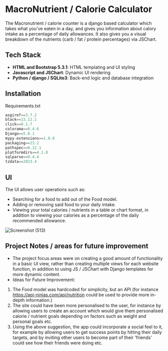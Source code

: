 # MacroNutrient / Calorie Calculator

The Macronutrient / calorie counter is a django based calculator which takes what you've eaten in a day, and gives you information about calory intake as a percentage of daily allowances. It also gives you a visual breakdown of the nutrients (carb / fat / protein percentages) via JSChart.

## Tech Stack
- __HTML and Bootstrap 5.3.1__: HTML templating and UI styling
- __Javascript and JSChart__: Dynamic UI rendering
- __Python / django / SQLite3__: Back-end logic and database integration

## Installation

Requirements.txt

```python
asgiref==3.7.2
black==23.12.1
click==8.1.7
colorama==0.4.6
Django==5.0.1
mypy-extensions==1.0.0
packaging==23.2
pathspec==0.12.1
platformdirs==4.1.0
sqlparse==0.4.4
tzdata==2023.4
```

## UI

The UI allows user operations such as:
- Searching for a food to add out of the Food model.
- Adding or removing said food to your daily intake.
- Viewing your total calories / nutrients in a table or chart format, in addition to viewing your calories as a percentage of the daily recommended allowance.

![Screenshot (513)](https://github.com/wells1989/Django-Calorie-Nutrient-Calculator-mini-project/assets/122035759/0b5a5fe7-c8ee-4a54-a4d2-d541d0a6c110)


## Project Notes / areas for future improvement
- The project focus areas were on creating a good amount of functionality in a basic UI view, rather than creating multiple views for each website function, in addition to using JS / JSChart with Django templates for more dynamic content.
- Ideas for Future Improvement:
1. The Food model was hardcoded for simplicity, but an API (for instance https://api-ninjas.com/api/nutrition could be used to provide more in-depth information.)
2. The site could have been more personalised to the user, for instance by allowing users to create an account which would give them personalised calorie / nutrient goals depending on factors such as weight and personal goals etc. 
3. Using the above suggestion, the app could incorporate a social feel to it, for example by allowing users to get success points by hitting their daily targets, and by inviting other users to become part of their 'friends' could see how their friends were doing etc.


